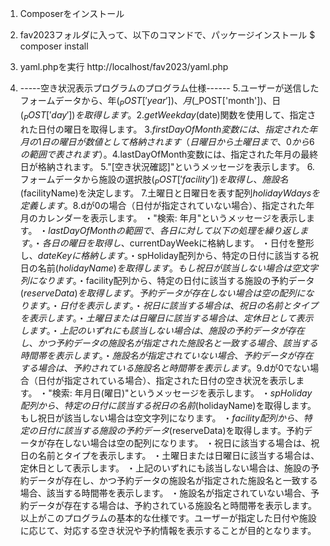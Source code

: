 1. Composerをインストール

2. fav2023フォルダに入って、以下のコマンドで、パッケージインストール
  $ composer install

3. yaml.phpを実行
  http://localhost/fav2023/yaml.php

4. -----空き状況表示プログラムのプログラム仕様------
5.ユーザーが送信したフォームデータから、年($_POST['year'])、月($_POST['month'])、日($_POST['day'])を取得します。
2.getWeekday($date)関数を使用して、指定された日付の曜日を取得します。
3.$firstDayOfMonth変数には、指定された年月の1日の曜日が数値として格納されます（日曜日から土曜日まで、0から6の範囲で表されます）。
4.$lastDayOfMonth変数には、指定された年月の最終日が格納されます。
5."[空き状況確認]"というメッセージを表示します。
6.フォームデータから施設の選択肢($_POST['facility'])を取得し、施設名($facilityName)を決定します。
7.土曜日と日曜日を表す配列$holidayWdaysを定義します。
8.$dが0の場合（日付が指定されていない場合）、指定された年月のカレンダーを表示します。
  ・"検索: 年月"というメッセージを表示します。
  ・$lastDayOfMonthの範囲で、各日に対して以下の処理を繰り返します。 
    ・各日の曜日を取得し、$currentDayWeekに格納します。
    ・日付を整形し、$dateKeyに格納します。
    ・$spHoliday配列から、特定の日付に該当する祝日の名前($holidayName)を取得します。もし祝日が該当しない場合は空文字列になります。
    ・$facility配列から、特定の日付に該当する施設の予約データ($reserveData)を取得します。予約データが存在しない場合は空の配列になります。
    ・日付を表示します。
    ・祝日に該当する場合は、祝日の名前とタイプを表示します。
    ・土曜日または日曜日に該当する場合は、定休日として表示します。
    ・上記のいずれにも該当しない場合は、施設の予約データが存在し、かつ予約データの施設名が指定された施設名と一致する場合、該当する時間帯を表示します。
    ・施設名が指定されていない場合、予約データが存在する場合は、予約されている施設名と時間帯を表示します。
9.$dが0でない場合（日付が指定されている場合）、指定された日付の空き状況を表示します。
  ・"検索: 年月日(曜日)"というメッセージを表示します。
  ・$spHoliday配列から、特定の日付に該当する祝日の名前($holidayName)を取得します。もし祝日が該当しない場合は空文字列になります。
  ・$facility配列から、特定の日付に該当する施設の予約データ($reserveData)を取得します。予約データが存在しない場合は空の配列になります。
  ・祝日に該当する場合は、祝日の名前とタイプを表示します。
  ・土曜日または日曜日に該当する場合は、定休日として表示します。
  ・上記のいずれにも該当しない場合は、施設の予約データが存在し、かつ予約データの施設名が指定された施設名と一致する場合、該当する時間帯を表示します。
  ・施設名が指定されていない場合、予約データが存在する場合は、予約されている施設名と時間帯を表示します。
以上がこのプログラムの基本的な仕様です。ユーザーが指定した日付や施設に応じて、対応する空き状況や予約情報を表示することが目的となります。
